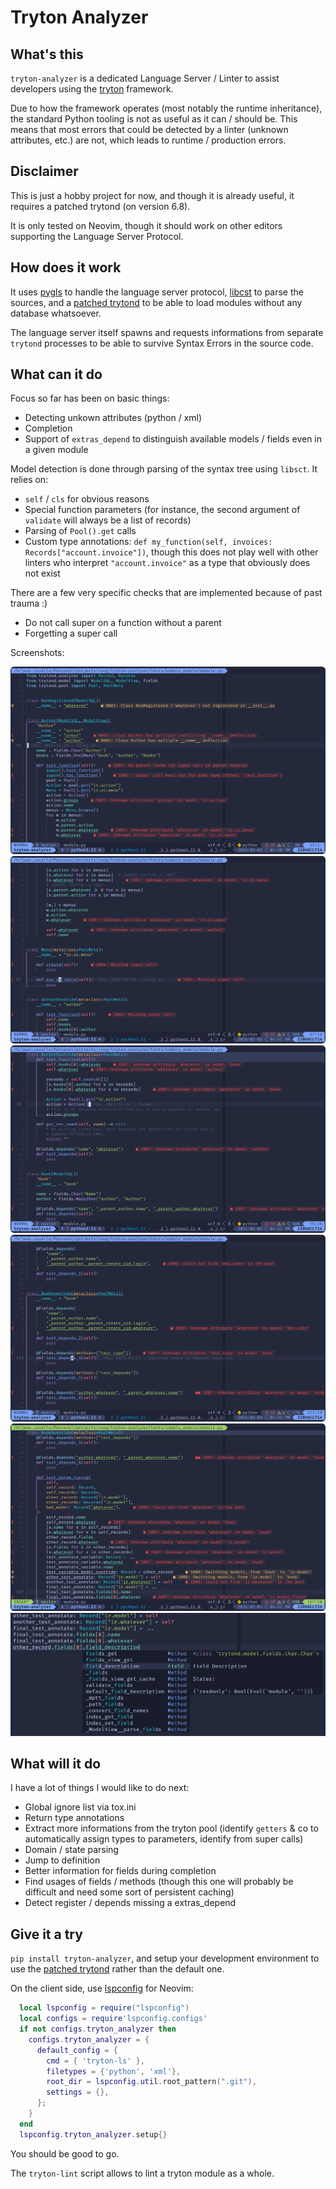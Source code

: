 # Tryton Analyzer

## What's this

`tryton-analyzer` is a dedicated Language Server / Linter to assist developers
using the [tryton](https://www.tryton.org/) framework.

Due to how the framework operates (most notably the runtime inheritance), the
standard Python tooling is not as useful as it can / should be. This means that
most errors that could be detected by a linter (unknown attributes, etc.)
are not, which leads to runtime / production errors.

## Disclaimer

This is just a hobby project for now, and though it is already useful, it
requires a patched trytond (on version 6.8).

It is only tested on Neovim, though it should work on other editors supporting
the Language Server Protocol.

## How does it work

It uses [pygls](https://pygls.readthedocs.io/en/latest/) to handle the language
server protocol, [libcst](https://libcst.readthedocs.io/en/latest) to parse the
sources, and a [patched
trytond](https://github.com/jcavallo/tryton-core/tree/db_less_pools_68) to be able to
load modules without any database whatsoever.

The language server itself spawns and requests informations from separate `trytond`
processes to be able to survive Syntax Errors in the source code.

## What can it do

Focus so far has been on basic things:
- Detecting unkown attributes (python / xml)
- Completion
- Support of `extras_depend` to distinguish available models / fields even in a
given module

Model detection is done through parsing of the syntax tree using `libsct`. It
relies on:
- `self` / `cls` for obvious reasons
- Special function parameters (for instance, the second argument of `validate`
    will always be a list of records)
- Parsing of `Pool().get` calls
- Custom type annotations: `def my_function(self, invoices:
    Records["account.invoice"])`, though this does not play well with other
linters who interpret `"account.invoice"` as a type that obviously does not
exist

There are a few very specific checks that are implemented because of past
trauma :)
- Do not call super on a function without a parent
- Forgetting a super call

Screenshots:

![Test module diagnostics 1](/doc/images/sample_module_1.png?raw=true)
![Test module diagnostics 2](/doc/images/sample_module_2.png?raw=true)
![Test module diagnostics 3](/doc/images/sample_module_3.png?raw=true)
![Test module diagnostics 4](/doc/images/sample_module_4.png?raw=true)
![Test module diagnostics 5](/doc/images/sample_module_5.png?raw=true)
![Test module completion](/doc/images/sample_module_completion.png?raw=true)

## What will it do

I have a lot of things I would like to do next:
- Global ignore list via tox.ini
- Return type annotations
- Extract more informations from the tryton pool (identify `getters` & co to 
    automatically assign types to parameters, identify from super calls)
- Domain / state parsing
- Jump to definition
- Better information for fields during completion
- Find usages of fields / methods (though this one will probably be difficult
    and need some sort of persistent caching)
- Detect register / depends missing a extras_depend

## Give it a try

`pip install tryton-analyzer`, and setup your development environment to use
the [patched trytond](https://github.com/jcavallo/tryton-core/tree/db_less_pools_68)
rather than the default one.

On the client side, use [lspconfig](https://github.com/neovim/nvim-lspconfig) for Neovim:
```lua
  local lspconfig = require("lspconfig")
  local configs = require'lspconfig.configs'
  if not configs.tryton_analyzer then
    configs.tryton_analyzer = {
      default_config = {
        cmd = { 'tryton-ls' },
        filetypes = {'python', 'xml'},
        root_dir = lspconfig.util.root_pattern(".git"),
        settings = {},
      };
    }
  end
  lspconfig.tryton_analyzer.setup{}
```
You should be good to go.

The `tryton-lint` script allows to lint a tryton module as a whole.

